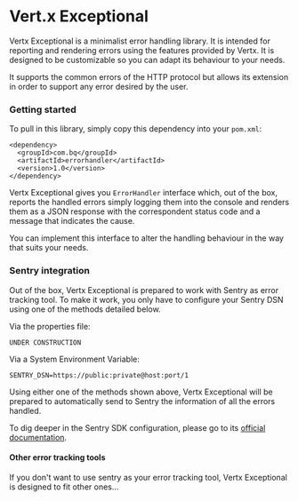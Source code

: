 # Vert.x Exceptional

Vertx Exceptional is a minimalist error handling library. It is intended 
for reporting and rendering errors using the features provided by Vertx.
It is designed to be customizable so you can adapt its behaviour to your
needs.

It supports the common errors of the HTTP protocol but allows its extension
in order to support any error desired by the user.

### Getting started

To pull in this library, simply copy this dependency into your `pom.xml`:

````
<dependency>
  <groupId>com.bq</groupId>
  <artifactId>errorhandler</artifactId>
  <version>1.0</version>
</dependency>
````

Vertx Exceptional gives you `ErrorHandler` interface which, out of the box,
reports the handled errors simply logging them into the console and renders
them as a JSON response with the correspondent status code and a message 
that indicates the cause.

You can implement this interface to alter the handling behaviour in the way 
that suits your needs.

### Sentry integration

Out of the box, Vertx Exceptional is prepared to work with Sentry as error 
tracking tool. To make it work, you only have to configure your Sentry DSN 
using one of the methods detailed below.

Via the properties file:

````
UNDER CONSTRUCTION
````

Via a System Environment Variable:

````
SENTRY_DSN=https://public:private@host:port/1
````

Using either one of the methods shown above, Vertx Exceptional will be prepared
to automatically send to Sentry the information of all the errors handled. 

To dig deeper in the Sentry SDK configuration, please go to its [official documentation](https://docs.sentry.io/clients/java/).

#### Other error tracking tools

If you don't want to use sentry as your error tracking tool, Vertx Exceptional is 
designed to fit other ones…
